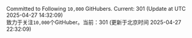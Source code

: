 Committed to Following `10,000` GitHubers. Current: <!-- FOLLOWING_COUNT -->301<!-- FOLLOWING_COUNT --> (Update at UTC <!-- LAST_UPDATED -->2025-04-27 14:32:09<!-- LAST_UPDATED -->)<br>
致力于关注`10,000`个GitHuber。当前：<!-- FOLLOWING_COUNT -->301<!-- FOLLOWING_COUNT --> (更新于北京时间 <!-- LAST_UPDATED_CST -->2025-04-27 22:32:09<!-- LAST_UPDATED_CST -->)
